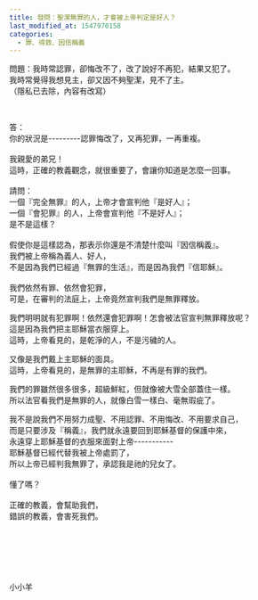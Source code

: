 ```yaml
---
title: 發問：聖潔無罪的人，才會被上帝判定是好人？
last_modified_at: 1547970158
categories:
  - 罪、得救、因信稱義
---
```


<p>問題：我時常認罪，卻悔改不了，改了說好不再犯，結果又犯了。<br>
我時常覺得我想見主，卻又因不夠聖潔，見不了主。<br>
（隱私已去除，內容有改寫）</p>

<p>&nbsp;</p>

<p>答：<br>
你的狀況是---------認罪悔改了，又再犯罪，一再重複。<br>
&nbsp;<br>
我親愛的弟兄！<br>
這時，正確的教義觀念，就很重要了，會讓你知道是怎麼一回事。<br>
&nbsp;<br>
請問：<br>
一個『完全無罪』的人，上帝才會宣判他『是好人』；<br>
一個『會犯罪』的人，上帝會宣判他『不是好人』；<br>
是不是這樣？<br>
&nbsp;<br>
假使你是這樣認為，那表示你還是不清楚什麼叫『因信稱義』。<br>
我們被上帝稱為義人、好人，<br>
不是因為我們已經過『無罪的生活』，而是因為我們『信耶穌』。<br>
&nbsp;<br>
我們依然有罪、依然會犯罪，<br>
可是，在審判的法庭上，上帝竟然宣判我們是無罪釋放。</p>

<p>我們明明就有犯罪啊！依然還會犯罪啊！怎會被法官宣判無罪釋放呢？<br>
這是因為我們把主耶穌當衣服穿上。<br>
這時，上帝看見的，是乾淨的人，不是污穢的人。</p>

<p>又像是我們戴上主耶穌的面具。<br>
這時，上帝看見的，是無罪的主耶穌，不再是有罪的我們。</p>

<p>我們的罪雖然很多很多，超級鮮紅，但就像被大雪全部蓋住一樣。<br>
所以法官看我們是無罪的人，就像白雪一樣白、毫無瑕疵了。</p>

<p>我不是說我們不用努力成聖、不用認罪、不用悔改、不用要求自己，<br>
而是只要涉及『稱義』，我們就永遠要回到耶穌基督的保護中來，<br>
永遠穿上耶穌基督的衣服來面對上帝-----------<br>
耶穌基督已經代替我被上帝處罰了，<br>
所以上帝已經判我無罪了，承認我是祂的兒女了。<br>
&nbsp;<br>
懂了嗎？<br>
&nbsp;<br>
正確的教義，會幫助我們，<br>
錯誤的教義，會害死我們。</p>

<p>&nbsp;</p>

<p>&nbsp;</p>

<p>&nbsp;</p>

<p>小小羊</p>

